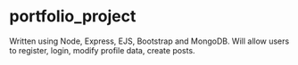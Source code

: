 # portfolio_project

Written using Node, Express, EJS, Bootstrap and MongoDB. Will allow users to register, login, modify profile data, create posts.
